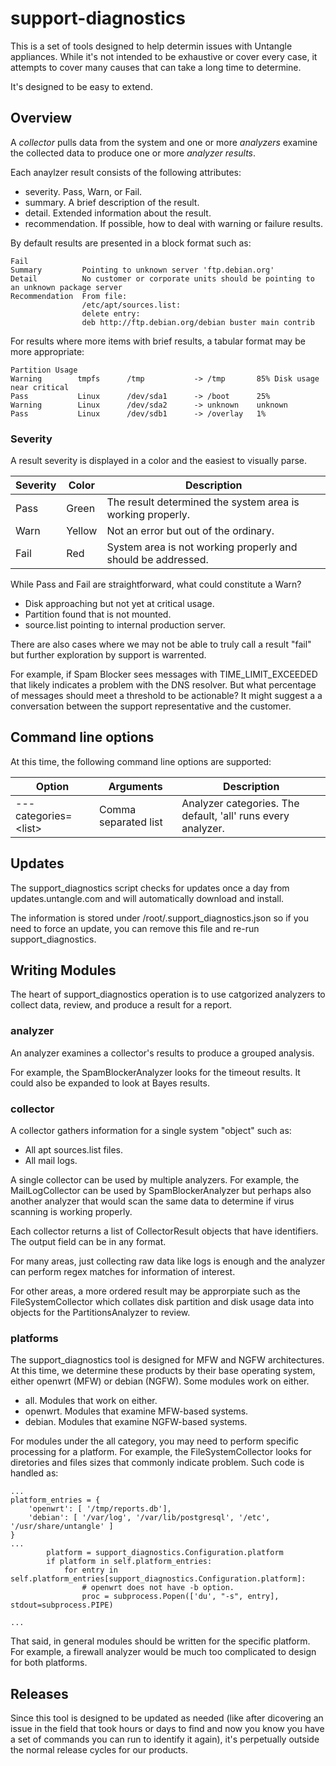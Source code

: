 # support-diagnostics

This is a set of tools designed to help determin issues with Untangle appliances.
While it's not intended to be exhaustive or cover every case, 
it attempts to cover many causes  that can take a long time to determine.

It's designed to be easy to extend.

## Overview

A *collector* pulls data from the system and one or more *analyzers* examine 
the collected data to produce one or more *analyzer results*.

Each anaylzer result consists of the following attributes:

* severity.  Pass, Warn, or Fail.
* summary.  A brief description of the result.
* detail.  Extended information about the result.
* recommendation.  If possible, how to deal with warning or failure results.

By default results are presented in a block format such as:
```
Fail
Summary         Pointing to unknown server 'ftp.debian.org'
Detail          No customer or corporate units should be pointing to an unknown package server
Recommendation  From file:
                /etc/apt/sources.list:
                delete entry:
                deb http://ftp.debian.org/debian buster main contrib
```

For results where more items with brief results, a tabular format may be more appropriate:
```
Partition Usage
Warning        tmpfs      /tmp           -> /tmp       85% Disk usage near critical
Pass           Linux      /dev/sda1      -> /boot      25%
Warning        Linux      /dev/sda2      -> unknown    unknown
Pass           Linux      /dev/sdb1      -> /overlay   1%
```

### Severity
A result severity is displayed in a color and the easiest to visually parse.

| Severity | Color | Description |
| -------- | ----- | ----------- |
| Pass| Green | The result determined the system area is working properly.|
| Warn | Yellow | Not an error but out of the ordinary. |
| Fail | Red | System area is not working properly and should be addressed. |

While Pass and Fail are straightforward, what could constitute a Warn? 
* Disk approaching but not yet at critical usage.
* Partition found that is not mounted.
* source.list pointing to internal production server.

There are also cases where we may not be able to truly call a result "fail" but
further exploration by support is warrented.  

For example, if Spam Blocker sees messages with TIME_LIMIT_EXCEEDED that 
likely indicates a problem with the DNS resolver. But what percentage of 
messages should meet a threshold to be actionable?  It might suggest a a
conversation between the support representative and the customer.

## Command line options

At this time, the following command line options are supported:

| Option | Arguments | Description |
| -------- | ----- | ----------- |
| ---categories=\<list\> | Comma separated list | Analyzer categories.  The default, 'all' runs every analyzer.|


## Updates

The support_diagnostics script checks for updates once a day from 
updates.untangle.com and will automatically download and install.

The information is stored under /root/.support_diagnostics.json so if you need
to force an update, you can remove this file and re-run support_diagnostics.

## Writing Modules

The heart of support_diagnostics operation is to use catgorized analyzers to
collect data, review, and produce a result for a report.

### analyzer
An analyzer examines a collector's results to produce a grouped analysis.

For example, the SpamBlockerAnalyzer looks for the timeout results.  It could 
also be expanded to look at Bayes results.

### collector
A collector gathers information for a single system "object" such as:

* All apt sources.list files.
* All mail logs.

A single collector can be used by multiple analyzers.  For example, the 
MailLogCollector can be used by SpamBlockerAnalyzer but perhaps also another 
analyzer that would scan the same data to determine if virus scanning is 
working properly.

Each collector returns a list of CollectorResult objects that have identifiers.
The output field can be in any format.

For many areas, just collecting raw data like logs is enough and the analyzer
can perform regex matches for information of interest.  

For other areas, a more ordered result may be approrpiate such as the 
FileSystemCollector which collates disk partition and disk usage data into
objects for the PartitionsAnalyzer to review.

### platforms

The support_diagnostics tool is designed for MFW and NGFW architectures.
At this time, we determine these products by their base operating system, 
either openwrt (MFW) or debian (NGFW).  Some modules work on either.

* all.  Modules that work on either.
* openwrt.  Modules that examine MFW-based systems.
* debian.  Modules that examine NGFW-based systems.

For modules under the all category, you may need to perform specific processing
for a platform.  For example, the FileSystemCollector looks for diretories
and files sizes that commonly indicate problem.  Such code is handled as:

```
...
platform_entries = {
    'openwrt': [ '/tmp/reports.db'],
    'debian': [ '/var/log', '/var/lib/postgresql', '/etc', '/usr/share/untangle' ]
}
...
        platform = support_diagnostics.Configuration.platform
        if platform in self.platform_entries:
            for entry in self.platform_entries[support_diagnostics.Configuration.platform]:
                # openwrt does not have -b option.
                proc = subprocess.Popen(['du', "-s", entry], stdout=subprocess.PIPE)

...

```

That said, in general modules should be written for the specific platform.
For example, a firewall analyzer would be much too complicated to design
for both platforms.

## Releases

Since this tool is designed to be updated as needed (like after dicovering an 
issue in the field that took hours or days to find and now you know you have a
set of commands you can run to identify it again), it's perpetually outside
the normal release cycles for our products.
